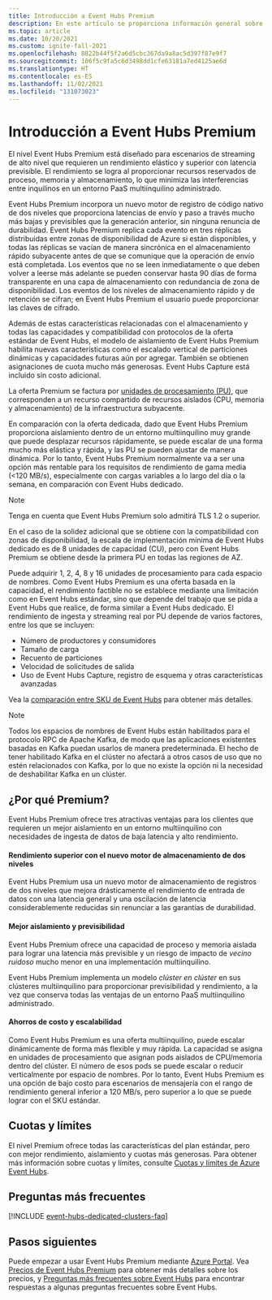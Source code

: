 ```yaml
---
title: Introducción a Event Hubs Premium
description: En este artículo se proporciona información general sobre Azure Event Hubs Premium, que ofrece implementaciones multiinquilino de Event Hubs para necesidades de streaming de alto nivel.
ms.topic: article
ms.date: 10/20/2021
ms.custom: ignite-fall-2021
ms.openlocfilehash: 8822b44f5f2a6d5cbc367da9a8ac5d397f87e9f7
ms.sourcegitcommit: 106f5c9fa5c6d3498dd1cfe63181a7ed4125ae6d
ms.translationtype: HT
ms.contentlocale: es-ES
ms.lasthandoff: 11/02/2021
ms.locfileid: "131073023"
---
```

# <a name="overview-of-event-hubs-premium"></a>Introducción a Event Hubs Premium

El nivel Event Hubs Premium está diseñado para escenarios de streaming de alto nivel que requieren un rendimiento elástico y superior con latencia previsible. El rendimiento se logra al proporcionar recursos reservados de proceso, memoria y almacenamiento, lo que minimiza las interferencias entre inquilinos en un entorno PaaS multiinquilino administrado. 

Event Hubs Premium incorpora un nuevo motor de registro de código nativo de dos niveles que proporciona latencias de envío y paso a través mucho más bajas y previsibles que la generación anterior, sin ninguna renuncia de durabilidad. Event Hubs Premium replica cada evento en tres réplicas distribuidas entre zonas de disponibilidad de Azure si están disponibles, y todas las réplicas se vacían de manera sincrónica en el almacenamiento rápido subyacente antes de que se comunique que la operación de envío está completada. Los eventos que no se leen inmediatamente o que deben volver a leerse más adelante se pueden conservar hasta 90 días de forma transparente en una capa de almacenamiento con redundancia de zona de disponibilidad. Los eventos de los niveles de almacenamiento rápido y de retención se cifran; en Event Hubs Premium el usuario puede proporcionar las claves de cifrado. 

Además de estas características relacionadas con el almacenamiento y todas las capacidades y compatibilidad con protocolos de la oferta estándar de Event Hubs, el modelo de aislamiento de Event Hubs Premium habilita nuevas características como el escalado vertical de particiones dinámicas y capacidades futuras aún por agregar. También se obtienen asignaciones de cuota mucho más generosas. Event Hubs Capture está incluido sin costo adicional.

La oferta Premium se factura por [unidades de procesamiento (PU)](event-hubs-scalability.md#processing-units), que corresponden a un recurso compartido de recursos aislados (CPU, memoria y almacenamiento) de la infraestructura subyacente. 

En comparación con la oferta dedicada, dado que Event Hubs Premium proporciona aislamiento dentro de un entorno multiinquilino muy grande que puede desplazar recursos rápidamente, se puede escalar de una forma mucho más elástica y rápida, y las PU se pueden ajustar de manera dinámica. Por lo tanto, Event Hubs Premium normalmente va a ser una opción más rentable para los requisitos de rendimiento de gama media (<120 MB/s), especialmente con cargas variables a lo largo del día o la semana, en comparación con Event Hubs dedicado. 
> [!NOTE]
> Tenga en cuenta que Event Hubs Premium solo admitirá TLS 1.2 o superior. 

En el caso de la solidez adicional que se obtiene con la compatibilidad con zonas de disponibilidad, la escala de implementación mínima de Event Hubs dedicado es de 8 unidades de capacidad (CU), pero con Event Hubs Premium se obtiene desde la primera PU en todas las regiones de AZ. 

Puede adquirir 1, 2, 4, 8 y 16 unidades de procesamiento para cada espacio de nombres. Como Event Hubs Premium es una oferta basada en la capacidad, el rendimiento factible no se establece mediante una limitación como en Event Hubs estándar, sino que depende del trabajo que se pida a Event Hubs que realice, de forma similar a Event Hubs dedicado. El rendimiento de ingesta y streaming real por PU depende de varios factores, entre los que se incluyen:

* Número de productores y consumidores
* Tamaño de carga 
* Recuento de particiones
* Velocidad de solicitudes de salida 
* Uso de Event Hubs Capture, registro de esquema y otras características avanzadas

Vea la [comparación entre SKU de Event Hubs](event-hubs-quotas.md) para obtener más detalles.


> [!NOTE]
> Todos los espacios de nombres de Event Hubs están habilitados para el protocolo RPC de Apache Kafka, de modo que las aplicaciones existentes basadas en Kafka puedan usarlos de manera predeterminada. El hecho de tener habilitado Kafka en el clúster no afectará a otros casos de uso que no estén relacionados con Kafka, por lo que no existe la opción ni la necesidad de deshabilitar Kafka en un clúster.

## <a name="why-premium"></a>¿Por qué Premium?

Event Hubs Premium ofrece tres atractivas ventajas para los clientes que requieren un mejor aislamiento en un entorno multiinquilino con necesidades de ingesta de datos de baja latencia y alto rendimiento.

#### <a name="superior-performance-with-the-new-two-tier-storage-engine"></a>Rendimiento superior con el nuevo motor de almacenamiento de dos niveles

Event Hubs Premium usa un nuevo motor de almacenamiento de registros de dos niveles que mejora drásticamente el rendimiento de entrada de datos con una latencia general y una oscilación de latencia considerablemente reducidas sin renunciar a las garantías de durabilidad. 

#### <a name="better-isolation-and-predictability"></a>Mejor aislamiento y previsibilidad

Event Hubs Premium ofrece una capacidad de proceso y memoria aislada para lograr una latencia más previsible y un riesgo de impacto de *vecino ruidoso* mucho menor en una implementación multiinquilino.

Event Hubs Premium implementa un modelo *clúster en clúster* en sus clústeres multiinquilino para proporcionar previsibilidad y rendimiento, a la vez que conserva todas las ventajas de un entorno PaaS multiinquilino administrado. 


#### <a name="cost-savings-and-scalability"></a>Ahorros de costo y escalabilidad
Como Event Hubs Premium es una oferta multiinquilino, puede escalar dinámicamente de forma más flexible y muy rápida. La capacidad se asigna en unidades de procesamiento que asignan pods aislados de CPU/memoria dentro del clúster. El número de esos pods se puede escalar o reducir verticalmente por espacio de nombres. Por lo tanto, Event Hubs Premium es una opción de bajo costo para escenarios de mensajería con el rango de rendimiento general inferior a 120 MB/s, pero superior a lo que se puede lograr con el SKU estándar.  

## <a name="quotas-and-limits"></a>Cuotas y límites
El nivel Premium ofrece todas las características del plan estándar, pero con mejor rendimiento, aislamiento y cuotas más generosas. Para obtener más información sobre cuotas y límites, consulte [Cuotas y límites de Azure Event Hubs](event-hubs-quotas.md).


## <a name="faqs"></a>Preguntas más frecuentes

[!INCLUDE [event-hubs-dedicated-clusters-faq](./includes/event-hubs-premium-faq.md)]

## <a name="next-steps"></a>Pasos siguientes

Puede empezar a usar Event Hubs Premium mediante [Azure Portal](https://portal.azure.com/#create/Microsoft.EventHub). Vea [Precios de Event Hubs Premium](https://azure.microsoft.com/pricing/details/event-hubs/) para obtener más detalles sobre los precios, y [Preguntas más frecuentes sobre Event Hubs](event-hubs-faq.yml) para encontrar respuestas a algunas preguntas frecuentes sobre Event Hubs. 
